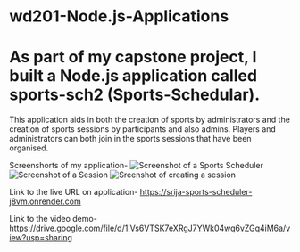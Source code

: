 # wd201-Node.js-Applications
# As part of my capstone project, I built a Node.js application called sports-sch2 (Sports-Schedular).

This application aids in both the creation of sports by administrators and the creation of sports sessions by participants and also admins. Players and administrators can both join in the sports sessions that have been organised.

Screenshorts of my application-
![Screenshot of a Sports Scheduler](https://drive.google.com/uc?export=view&id=14SJxNUi7Gj67gwNyiPB1V8Jlcl4pH9Ih)
![Screenshot of a Session](https://drive.google.com/uc?export=view&id=1ZOv9x9zRuBejRtw5GOeDpRyNjW-DODYq)
![Sreenshot of creating a session](https://drive.google.com/uc?export=view&id=1DR1uLhl6Pfv8xxAISIWwKf6kH6Yp1VDY)

Link to the live URL on application- https://srija-sports-scheduler-j8vm.onrender.com

Link to the video demo- https://drive.google.com/file/d/1IVs6VTSK7eXRgJ7YWk04wq6vZGq4iM6a/view?usp=sharing
